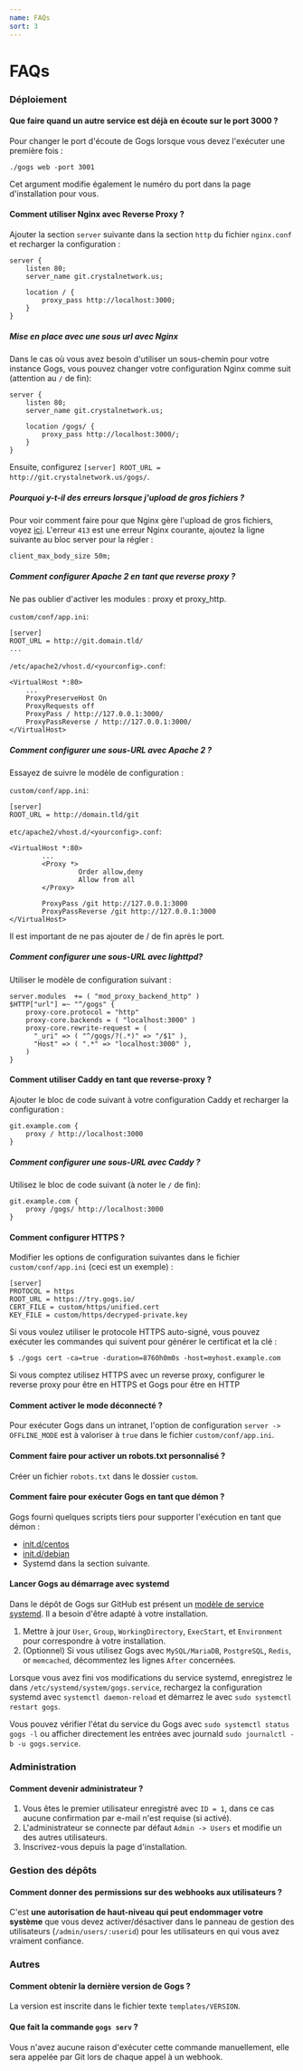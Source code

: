 ```yaml
---
name: FAQs
sort: 3
---
```


# FAQs

### Déploiement

#### Que faire quand un autre service est déjà en écoute sur le port 3000 ?

Pour changer le port d'écoute de Gogs lorsque vous devez l'exécuter une première fois :

    ./gogs web -port 3001

Cet argument modifie également le numéro du port dans la page d'installation pour vous.

#### Comment utiliser Nginx avec Reverse Proxy ?

Ajouter la section `server` suivante dans la section `http` du fichier `nginx.conf` et recharger la configuration :

```
server {
    listen 80;
    server_name git.crystalnetwork.us;

    location / {
        proxy_pass http://localhost:3000;
    }
}
```

##### Mise en place avec une sous url avec Nginx

Dans le cas où vous avez besoin d'utiliser un sous-chemin pour votre instance Gogs, vous pouvez changer votre configuration Nginx comme suit (attention au `/` de fin):

```
server {
    listen 80;
    server_name git.crystalnetwork.us;

    location /gogs/ {
        proxy_pass http://localhost:3000/;
    }
}
```

Ensuite, configurez `[server] ROOT_URL = http://git.crystalnetwork.us/gogs/`.

##### Pourquoi y-t-il des erreurs lorsque j'upload de gros fichiers ?

Pour voir comment faire pour que Nginx gère l'upload de gros fichiers, voyez [ici](http://stackoverflow.com/a/15021750). L'erreur `413` est une erreur Nginx courante, ajoutez la ligne suivante au bloc server pour la régler :

```
client_max_body_size 50m;
```

##### Comment configurer Apache 2 en tant que reverse proxy ?

Ne pas oublier d'activer les modules : proxy et proxy_http.

`custom/conf/app.ini`:
```
[server]
ROOT_URL = http://git.domain.tld/
...
```
`/etc/apache2/vhost.d/<yourconfig>.conf`:
```
<VirtualHost *:80>
    ...
    ProxyPreserveHost On
    ProxyRequests off
    ProxyPass / http://127.0.0.1:3000/
    ProxyPassReverse / http://127.0.0.1:3000/
</VirtualHost>
```

##### Comment configurer une sous-URL avec Apache 2 ?

Essayez de suivre le modèle de configuration :

`custom/conf/app.ini`:
```
[server]
ROOT_URL = http://domain.tld/git
```
`etc/apache2/vhost.d/<yourconfig>.conf`:
```
<VirtualHost *:80>
        ...
        <Proxy *>
                 Order allow,deny
                 Allow from all
        </Proxy>

        ProxyPass /git http://127.0.0.1:3000
        ProxyPassReverse /git http://127.0.0.1:3000
</VirtualHost>
```

Il est important de ne pas ajouter de / de fin après le port.

##### Comment configurer une sous-URL avec lighttpd?

Utiliser le modèle de configuration suivant :

```
server.modules  += ( "mod_proxy_backend_http" )
$HTTP["url"] =~ "^/gogs" {
    proxy-core.protocol = "http"
    proxy-core.backends = ( "localhost:3000" )
    proxy-core.rewrite-request = (
      "_uri" => ( "^/gogs/?(.*)" => "/$1" ),
      "Host" => ( ".*" => "localhost:3000" ),
    )
}
```

#### Comment utiliser Caddy en tant que reverse-proxy ?

Ajouter le bloc de code suivant à votre configuration Caddy et recharger la configuration :

```
git.example.com {
    proxy / http://localhost:3000
}
```

##### Comment configurer une sous-URL avec Caddy ?

Utilisez le bloc de code suivant (à noter le `/` de fin):

```
git.example.com {
    proxy /gogs/ http://localhost:3000
}
```


#### Comment configurer HTTPS ?

Modifier les options de configuration suivantes dans le fichier `custom/conf/app.ini` (ceci est un exemple) :

```
[server]
PROTOCOL = https
ROOT_URL = https://try.gogs.io/
CERT_FILE = custom/https/unified.cert
KEY_FILE = custom/https/decryped-private.key
```

Si vous voulez utiliser le protocole HTTPS auto-signé, vous pouvez exécuter les commandes qui suivent pour générer le certificat et la clé :

	$ ./gogs cert -ca=true -duration=8760h0m0s -host=myhost.example.com

Si vous comptez utilisez HTTPS avec un reverse proxy, configurer le reverse proxy pour être en HTTPS et Gogs pour être en HTTP

#### Comment activer le mode déconnecté ?

Pour exécuter Gogs dans un intranet, l'option de configuration `server -> OFFLINE_MODE` est à valoriser à `true` dans le fichier `custom/conf/app.ini`.

#### Comment faire pour activer un robots.txt personnalisé ?

Créer un fichier `robots.txt` dans le dossier `custom`.

#### Comment faire pour exécuter Gogs en tant que démon ?

Gogs fourni quelques scripts tiers pour supporter l'exécution en tant que démon :

- [init.d/centos](https://github.com/gogits/gogs/blob/master/scripts/init/centos/gogs)
- [init.d/debian](https://github.com/gogits/gogs/blob/master/scripts/init/debian/gogs)
- Systemd dans la section suivante.

#### Lancer Gogs au démarrage avec systemd 

Dans le dépôt de Gogs sur GitHub est présent un [modèle de service systemd](https://github.com/gogits/gogs/blob/master/scripts/systemd/gogs.service). Il a besoin d'être adapté à votre installation.

1. Mettre à jour `User`, `Group`, `WorkingDirectory`, `ExecStart`, et `Environment` pour correspondre à votre installation.
2. (Optionnel) Si vous utilisez Gogs avec `MySQL/MariaDB`, `PostgreSQL`, `Redis`, or `memcached`, décommentez les lignes `After` concernées.

Lorsque vous avez fini vos modifications du service systemd, enregistrez le dans `/etc/systemd/system/gogs.service`, rechargez la configuration systemd avec `systemctl daemon-reload` et démarrez le avec `sudo systemctl restart gogs`.

Vous pouvez vérifier l'état du service du Gogs avec `sudo systemctl status gogs -l` ou afficher directement les entrées avec journald `sudo journalctl -b -u gogs.service`.

### Administration

#### Comment devenir administrateur ?

1. Vous êtes le premier utilisateur enregistré avec `ID = 1`, dans ce cas aucune confirmation par e-mail n'est requise (si activé).
2. L'administrateur se connecte par défaut `Admin -> Users` et modifie un des autres utilisateurs.
3. Inscrivez-vous depuis la page d'installation.

### Gestion des dépôts

#### Comment donner des permissions sur des webhooks aux utilisateurs ?

C'est **une autorisation de haut-niveau qui peut endommager votre système** que vous devez activer/désactiver dans le panneau de gestion des utilisateurs (`/admin/users/:userid`) pour les utilisateurs en qui vous avez vraiment confiance.

### Autres

#### Comment obtenir la dernière version de Gogs ?

La version est inscrite dans le fichier texte `templates/VERSION`.

#### Que fait la commande `gogs serv` ?

Vous n'avez aucune raison d'exécuter cette commande manuellement, elle sera appelée par Git lors de chaque appel à un webhook.
